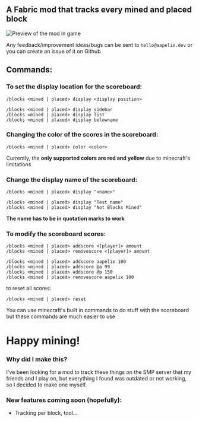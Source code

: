 ## A Fabric mod that tracks every mined and placed block

![Preview of the mod in game](https://cdn.modrinth.com/data/cached_images/bebcb15641e9386ea4fe7cd20f8de0985fe3a719.png)

Any feedback/improvement ideas/bugs can be sent to `hello@aapelix.dev` or you can create an issue of it on Github

## Commands:

### To set the display location for the scoreboard:
```
/blocks <mined | placed> display <display position>
```

```
/blocks <mined | placed> display sidebar
/blocks <mined | placed> display list
/blocks <mined | placed> display belowname
```

### Changing the color of the scores in the scoreboard:
```
/blocks <mined | placed> color <color>
```

Currently, the **only supported colors are red and yellow** due to minecraft's limitations

### Change the display name of the scoreboard:

```
/blocks <mined | placed> display "<name>"
```

```
/blocks <mined | placed> display "Test name"
/blocks <mined | placed> display "Not Blocks Mined"
```

**The name has to be in quotation marks to work**

### To modify the scoreboard scores:

```
/blocks <mined | placed> addscore <[player]> amount
/blocks <mined | placed> removescore <[player]> amount
```

```
/blocks <mined | placed> addscore aapelix 100
/blocks <mined | placed> addscore @a 99
/blocks <mined | placed> addscore @p 150
/blocks <mined | placed> removescore aapelix 100
```

to reset all scores:

```
/blocks <mined | placed> reset
```

You can use minecraft's built in commands to do stuff with the scoreboard but these commands are much easier to use
# Happy mining!

### Why did I make this?

I've been looking for a mod to track these things on the SMP server that my friends and I play on, but everything I found was outdated or not working, so I decided to make one myself.

### New features coming soon (hopefully):
- Tracking per block, tool...